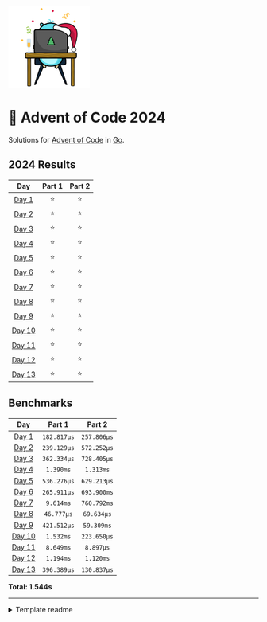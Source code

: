 <img src="./.assets/christmas_gopher.svg" width="164">

# 🎄 Advent of Code 2024

Solutions for [Advent of Code](https://adventofcode.com/) in [Go](https://go.dev/).

<!--- advent_readme_stars table --->
## 2024 Results

| Day | Part 1 | Part 2 |
| :---: | :---: | :---: |
| [Day 1](https://adventofcode.com/2024/day/1) | ⭐ | ⭐ |
| [Day 2](https://adventofcode.com/2024/day/2) | ⭐ | ⭐ |
| [Day 3](https://adventofcode.com/2024/day/3) | ⭐ | ⭐ |
| [Day 4](https://adventofcode.com/2024/day/4) | ⭐ | ⭐ |
| [Day 5](https://adventofcode.com/2024/day/5) | ⭐ | ⭐ |
| [Day 6](https://adventofcode.com/2024/day/6) | ⭐ | ⭐ |
| [Day 7](https://adventofcode.com/2024/day/7) | ⭐ | ⭐ |
| [Day 8](https://adventofcode.com/2024/day/8) | ⭐ | ⭐ |
| [Day 9](https://adventofcode.com/2024/day/9) | ⭐ | ⭐ |
| [Day 10](https://adventofcode.com/2024/day/10) | ⭐ | ⭐ |
| [Day 11](https://adventofcode.com/2024/day/11) | ⭐ | ⭐ |
| [Day 12](https://adventofcode.com/2024/day/12) | ⭐ | ⭐ |
| [Day 13](https://adventofcode.com/2024/day/13) | ⭐ | ⭐ |
<!--- advent_readme_stars table --->

<!--- benchmarking table --->
## Benchmarks

| Day | Part 1 | Part 2 |
| :---: | :---: | :---:  |
| [Day 1](./internal/year2024/day01.go) | `182.817µs` | `257.806µs` |
| [Day 2](./internal/year2024/day02.go) | `239.129µs` | `572.252µs` |
| [Day 3](./internal/year2024/day03.go) | `362.334µs` | `728.405µs` |
| [Day 4](./internal/year2024/day04.go) | `1.390ms` | `1.313ms` |
| [Day 5](./internal/year2024/day05.go) | `536.276µs` | `629.213µs` |
| [Day 6](./internal/year2024/day06.go) | `265.911µs` | `693.900ms` |
| [Day 7](./internal/year2024/day07.go) | `9.614ms` | `760.792ms` |
| [Day 8](./internal/year2024/day08.go) | `46.777µs` | `69.634µs` |
| [Day 9](./internal/year2024/day09.go) | `421.512µs` | `59.309ms` |
| [Day 10](./internal/year2024/day10.go) | `1.532ms` | `223.650µs` |
| [Day 11](./internal/year2024/day11.go) | `8.649ms` | `8.897µs` |
| [Day 12](./internal/year2024/day12.go) | `1.194ms` | `1.120ms` |
| [Day 13](./internal/year2024/day13.go) | `396.389µs` | `130.837µs` |

**Total: 1.544s**
<!--- benchmarking table --->

---

<details>
<summary>Template readme</summary>

# AOCgen

AOCgen is a tool to assist in solving Advent of Code in Go. This is a heavily
modified fork.

## Setup

You need to set up [aoc-cli](https://github.com/scarvalhojr/aoc-cli) in order to download input and making submissions automatically.

Run AOCgen via executable: ```./aocgen```

### Commands

- **bench**: run benchmarks for a given puzzle or year of puzzles
- **build**: run code generation suite, useful for when you've had to remove any code
- **gen**: generate a puzzle
- **input**: display input for a puzzle in the console
- **list**: list all years or puzzles in a year
- **rm**: delete a puzzle and its input
- **run**: run a puzzle

## Generating Code

Use ```aocgen``` via the ```gen``` subcommand to generate code: ```./aocgen gen -y <year> -d <day>```

This will generate two files: the puzzle (```pkg/year<year>/<day>.go```) and its input (```pkg/year<year>/inputs/<day>.txt```)

Open up the puzzle and remove the DO NOT EDIT line to begin working.

Run the puzzle through the ```aocgen``` command as well: ```./aocgen run -y <year> -d <day>```

### Benchmarking

Again, use ```aocgen``` to run benchmarks for a specific day's puzzle or the entire year:

Day: ```./aocgen bench -y <year> -d <day>```

Year: ```./aocgen bench -y <year>```
